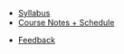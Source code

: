 - [Syllabus](syllabus.md)
- [Course Notes + Schedule](home.md)
<!-- - [Quiz Details](quiz.md) -->
- [Feedback](feedback.md)
<!-- - [Final Project](final-project.md) -->
<!-- * [Schedule](schedule.md)
* [Topics](topics.md)
* [Resources](resources.md)
* [UX Techniques Guide](ux-techniques-guide.md)
* [Contact](contact.md) -->
